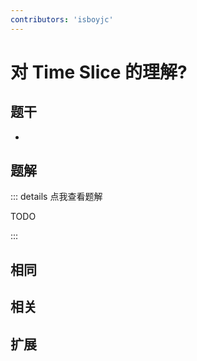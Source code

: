 ```yaml
---
contributors: 'isboyjc'
---
```


# 对 Time Slice 的理解?


## 题干

- 



## 题解

::: details 点我查看题解

  TODO

:::



## 相同


## 相关


## 扩展

